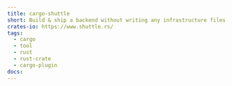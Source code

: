 ```yaml
---
title: cargo-shuttle
short: Build & ship a backend without writing any infrastructure files. Instead get your infrastructure definitions from your code function signatures and annotations.
crates-io: https://www.shuttle.rs/
tags:
  - cargo
  - tool
  - rust
  - rust-crate
  - cargo-plugin
docs:
---
```

